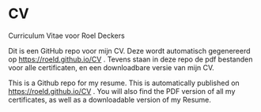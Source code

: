 # CV
Curriculum Vitae voor Roel Deckers

Dit is een GitHub repo voor mijn CV. Deze wordt automatisch gegenereerd op https://roeld.github.io/CV . Tevens staan in deze repo de pdf bestanden voor alle certificaten, en een downloadbare versie van mijn CV.

This is a Github repo for my resume. This is automatically published on https://roeld.github.io/CV . You will also find the PDF version of all my certificates, as well as a downloadable version of my Resume.
